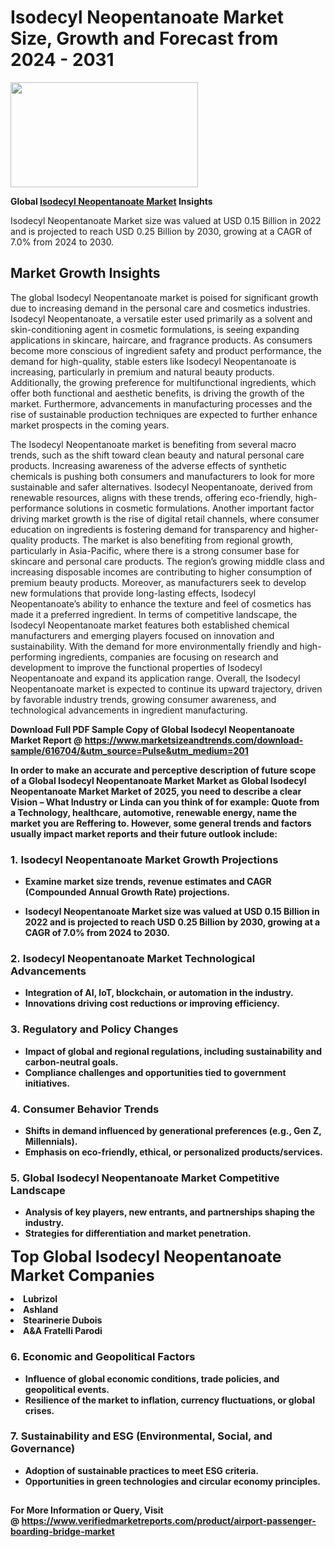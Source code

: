 <H1>Isodecyl Neopentanoate Market Size, Growth and Forecast from 2024 - 2031</H1><img class="aligncenter size-medium wp-image-584254" src="https://thirdeyenews.in/wp-content/uploads/2024/09/Global-Market-Research-300x168.jpeg" alt="" width="300" height="168" /><p><strong>Global&nbsp;<a href="https://www.marketsizeandtrends.com/download-sample/616704/&amp;utm_source=Pulse&amp;utm_medium=201">Isodecyl Neopentanoate Market</a> Insights</strong></p><p>Isodecyl Neopentanoate Market size was valued at USD 0.15 Billion in 2022 and is projected to reach USD 0.25 Billion by 2030, growing at a CAGR of 7.0% from 2024 to 2030.</p><p><h2>Market Growth Insights</h2> <p>The global Isodecyl Neopentanoate market is poised for significant growth due to increasing demand in the personal care and cosmetics industries. Isodecyl Neopentanoate, a versatile ester used primarily as a solvent and skin-conditioning agent in cosmetic formulations, is seeing expanding applications in skincare, haircare, and fragrance products. As consumers become more conscious of ingredient safety and product performance, the demand for high-quality, stable esters like Isodecyl Neopentanoate is increasing, particularly in premium and natural beauty products. Additionally, the growing preference for multifunctional ingredients, which offer both functional and aesthetic benefits, is driving the growth of the market. Furthermore, advancements in manufacturing processes and the rise of sustainable production techniques are expected to further enhance market prospects in the coming years.</p> <p><strong></strong></p> <p>The Isodecyl Neopentanoate market is benefiting from several macro trends, such as the shift toward clean beauty and natural personal care products. Increasing awareness of the adverse effects of synthetic chemicals is pushing both consumers and manufacturers to look for more sustainable and safer alternatives. Isodecyl Neopentanoate, derived from renewable resources, aligns with these trends, offering eco-friendly, high-performance solutions in cosmetic formulations. Another important factor driving market growth is the rise of digital retail channels, where consumer education on ingredients is fostering demand for transparency and higher-quality products. The market is also benefiting from regional growth, particularly in Asia-Pacific, where there is a strong consumer base for skincare and personal care products. The region’s growing middle class and increasing disposable incomes are contributing to higher consumption of premium beauty products. Moreover, as manufacturers seek to develop new formulations that provide long-lasting effects, Isodecyl Neopentanoate’s ability to enhance the texture and feel of cosmetics has made it a preferred ingredient. In terms of competitive landscape, the Isodecyl Neopentanoate market features both established chemical manufacturers and emerging players focused on innovation and sustainability. With the demand for more environmentally friendly and high-performing ingredients, companies are focusing on research and development to improve the functional properties of Isodecyl Neopentanoate and expand its application range. Overall, the Isodecyl Neopentanoate market is expected to continue its upward trajectory, driven by favorable industry trends, growing consumer awareness, and technological advancements in ingredient manufacturing.</p> <p><strong></p><p><span class=""><strong>Download Full PDF Sample Copy of Global Isodecyl Neopentanoate Market Report</strong> @ <a href="https://www.marketsizeandtrends.com/download-sample/616704/&amp;utm_source=Pulse&amp;utm_medium=201" target="_blank">https://www.marketsizeandtrends.com/download-sample/616704/&amp;utm_source=Pulse&amp;utm_medium=201</a></span></p><p>In order to make an accurate and perceptive description of future scope of a Global&nbsp;Isodecyl Neopentanoate Market Market as Global&nbsp;Isodecyl Neopentanoate Market Market of 2025, you need to describe a clear Vision &ndash; What Industry or Linda can you think of for example: Quote from a Technology, healthcare, automotive, renewable energy, name the market you are Reffering to. However, some general trends and factors usually impact market reports and their future outlook include:</p><h3>1.&nbsp;<strong>Isodecyl Neopentanoate Market Growth Projections</strong></h3><ul><li>Examine market size trends, revenue estimates and CAGR (Compounded Annual Growth Rate) projections.</li><li><p>Isodecyl Neopentanoate Market size was valued at USD 0.15 Billion in 2022 and is projected to reach USD 0.25 Billion by 2030, growing at a CAGR of 7.0% from 2024 to 2030.</p></li></ul><h3>2.&nbsp;<strong>Isodecyl Neopentanoate Market Technological Advancements</strong></h3><ul><li>Integration of AI, IoT, blockchain, or automation in the industry.</li><li>Innovations driving cost reductions or improving efficiency.</li></ul><h3>3.&nbsp;<strong>Regulatory and Policy Changes</strong></h3><ul><li>Impact of global and regional regulations, including sustainability and carbon-neutral goals.</li><li>Compliance challenges and opportunities tied to government initiatives.</li></ul><h3>4.&nbsp;<strong>Consumer Behavior Trends</strong></h3><ul><li>Shifts in demand influenced by generational preferences (e.g., Gen Z, Millennials).</li><li>Emphasis on eco-friendly, ethical, or personalized products/services.</li></ul><h3>5.&nbsp;<strong>Global Isodecyl Neopentanoate Market Competitive Landscape</strong></h3><ul><li>Analysis of key players, new entrants, and partnerships shaping the industry.</li><li>Strategies for differentiation and market penetration.</li></ul><p data-pm-slice="1 1 []"><span style="color: inherit; font-family: inherit; font-size: 25px;">Top Global Isodecyl Neopentanoate Market Companies</span></p><div class="" data-test-id=""><p><li>Lubrizol</li><li> Ashland</li><li> Stearinerie Dubois</li><li> A&A Fratelli Parodi</li></p></div><h3>6.&nbsp;<strong>Economic and Geopolitical Factors</strong></h3><ul><li>Influence of global economic conditions, trade policies, and geopolitical events.</li><li>Resilience of the market to inflation, currency fluctuations, or global crises.</li></ul><h3>7.&nbsp;<strong>Sustainability and ESG (Environmental, Social, and Governance)</strong></h3><ul><li>Adoption of sustainable practices to meet ESG criteria.</li><li>Opportunities in green technologies and circular economy principles.</li></ul><h2><strong style="font-size: 14px;">For More Information or Query, Visit @&nbsp;</strong><a style="background-color: #ffffff; font-size: 14px;" href="https://www.marketsizeandtrends.com/report/isodecyl-neopentanoate-market/" target="_blank">https://www.verifiedmarketreports.com/product/airport-passenger-boarding-bridge-market</a></h2>
